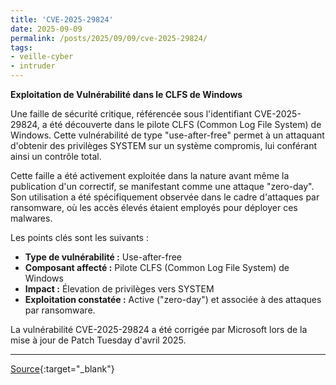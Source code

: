 ```yaml
---
title: 'CVE-2025-29824'
date: 2025-09-09
permalink: /posts/2025/09/09/cve-2025-29824/
tags:
- veille-cyber
- intruder
---
```

**Exploitation de Vulnérabilité dans le CLFS de Windows**

Une faille de sécurité critique, référencée sous l'identifiant CVE-2025-29824, a été découverte dans le pilote CLFS (Common Log File System) de Windows. Cette vulnérabilité de type "use-after-free" permet à un attaquant d'obtenir des privilèges SYSTEM sur un système compromis, lui conférant ainsi un contrôle total.

Cette faille a été activement exploitée dans la nature avant même la publication d'un correctif, se manifestant comme une attaque "zero-day". Son utilisation a été spécifiquement observée dans le cadre d'attaques par ransomware, où les accès élevés étaient employés pour déployer ces malwares.

Les points clés sont les suivants :
*   **Type de vulnérabilité :** Use-after-free
*   **Composant affecté :** Pilote CLFS (Common Log File System) de Windows
*   **Impact :** Élevation de privilèges vers SYSTEM
*   **Exploitation constatée :** Active ("zero-day") et associée à des attaques par ransomware.

La vulnérabilité CVE-2025-29824 a été corrigée par Microsoft lors de la mise à jour de Patch Tuesday d'avril 2025.

---
[Source](https://cvemon.intruder.io/cves/CVE-2025-29824){:target="_blank"}
